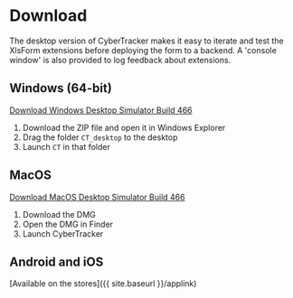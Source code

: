 # Download

The desktop version of CyberTracker makes it easy to iterate and test the XlsForm extensions before deploying the form to a backend. A 'console window' is also provided to log feedback about extensions.

## Windows (64-bit)
[Download Windows Desktop Simulator Build 466](https://ctwiki.blob.core.windows.net/bin/CT-build-466-win64.zip)

1. Download the ZIP file and open it in Windows Explorer
2. Drag the folder `CT_desktop` to the desktop
3. Launch `CT` in that folder

## MacOS
[Download MacOS Desktop Simulator Build 466](https://ctwiki.blob.core.windows.net/bin/CT-build-466-mac.dmg)

1. Download the DMG
2. Open the DMG in Finder
3. Launch CyberTracker

## Android and iOS
[Available on the stores]({{ site.baseurl }}/applink)
